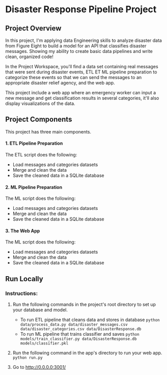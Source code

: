 # Disaster Response Pipeline Project

## Project Overview

In this project, I'm applying data Engineering skills to analyze disaster data from Figure Eight to build a model for an API that classifies disaster messages.
Showing my ability to create basic data pipelines and write clean, organized code!

In the Project Workspace, you'll find a data set containing real messages that were sent during disaster events, ETL ET ML pipeline preparation to categorize these events so that we can send the messages to an appropriate disaster relief agency, and the web app.

This project include a web app where an emergency worker can input a new message and get classification results in several categories, it'll also display visualizations of the data.

## Project Components
This project has three main components.

####  1. ETL Pipeline Preparation
The ETL script does the following:

- Load messages and categories datasets
- Merge and clean the data
- Save the cleaned data in a SQLite database

####  2. ML Pipeline Preparation
The ML script does the following:

- Load messages and categories datasets
- Merge and clean the data
- Save the cleaned data in a SQLite database

####  3. The Web App
The ML script does the following:

- Load messages and categories datasets
- Merge and clean the data
- Save the cleaned data in a SQLite database

## Run Locally

### Instructions:
1. Run the following commands in the project's root directory to set up your database and model.

    - To run ETL pipeline that cleans data and stores in database
        `python data/process_data.py data/disaster_messages.csv data/disaster_categories.csv data/DisasterResponse.db`
    - To run ML pipeline that trains classifier and saves
        `python models/train_classifier.py data/DisasterResponse.db models/classifier.pkl`

2. Run the following command in the app's directory to run your web app.
    `python run.py`

3. Go to http://0.0.0.0:3001/
